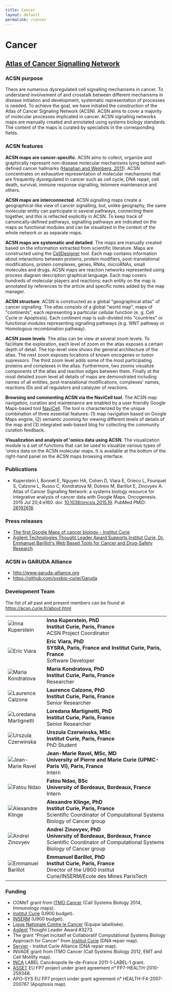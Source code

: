 ```yaml
---
title: Cancer
layout: default
permalink: /cancer
---
```



# Cancer

## [Atlas of Cancer Signalling Network](https://acsn.curie.fr/navicell/maps/acsn/master/index.html)

<h3 id="ACSN purpose">ACSN purpose</h3>

<p>There are numerous dysregulated cell signalling mechanisms in cancer. To understand involvement of and crosstalk between 
different mechanisms in disease initiation and development, systematic representation of processes is needed. To achieve 
the goal, we have initiated the construction of the Atlas of Cancer Signaling Network (ACSN). ACSN aims to cover a majority 
of molecular processes implicated in cancer. ACSN signalling networks maps are manually created and annotated using systems 
biology standards. The content of the maps is curated by specialists in the corresponding fields.</p>

<h3 id="ACSN features">ACSN features</h3>

<p><strong>ACSN maps are cancer-specific</strong>. ACSN aims to collect, organize and graphically represent non-disease molecular 
mechanisms lying behind well-defined cancer hallmarks 
(<a href="http://www.cell.com/abstract/S0092-8674%2811%2900127-9" target="_blank">Hanahan and Weinberg, 2011</a>). 
ACSN concentrates on exhaustive representation of molecular mechanisms that are frequently dysregulated in cancer such as cell cycle, 
DNA repair, cell death, survival, immune response signalling, telomere maintenance and others.</p>

<p><strong>ACSN maps are interconnected</strong>. ACSN signalling maps create a geographical-like view of cancer signalling, but, 
unlike geography, the same molecular entity can participate in several pathways, connecting them together, and this is reflected 
explicitly in ACSN. To keep track of canonically-defined pathways, signalling pathways are indicated on the maps as functional modules 
and can be visualized in the context of the whole network or as separate maps.</p>

<p><strong>ACSN maps are systematic and detailed</strong>. The maps are manually created based on the information extracted from 
scientific literature. Maps are constructed using the <a href="http://celldesigner.org/" target="_blank">CellDesigner</a> tool. Each map contains information about 
interactions between proteins, protein modifiers, post-translational modifications, protein complexes, genes, RNAs, microRNAs, 
small molecules and drugs. ACSN maps are reaction networks represented using process diagram description graphical language. 
Each map covers hundreds of molecular players and reactions; each entity on the map is annotated by references to the article and 
specific notes added by the map manager.</p>

<p><strong>ACSN structure</strong>. ACSN is constructed as a global "geographical atlas" of cancer signalling. The atlas consists 
of a global "world map", maps of "continents", each representing a particular cellular function (e. g. Cell Cycle or Apoptosis). 
Each continent map is sub-divided into "countries" or functional modules representing signalling pathways (e.g. WNT pathway or 
Homologous recombination pathway).</p>

<p><strong>ACSN zoom levels</strong>. The atlas can be view at several zoom levels. To facilitate the exploration, each level of 
zoom on the atlas exposes a certain depth of detail. The top-level view shows the general architecture of the atlas. The next zoom 
exposes locations of known oncogenes or tumor supressors. The third zoom level adds some of the most participating proteins and 
complexes in the atlas. Furthermore, two zooms visualize components of the atlas and reaction edges between them. Finally at the 
most detailed zoom level all details of maps are demonstrated including names of all entities, post-translational modifications, 
complexes’ names, reactions IDs and all regulators and catalyzer of reactions.</p>

<p><strong>Browsing and commenting ACSN via the NaviCell tool</strong>. The ACSN map navigation, curation and maintenance are enabled 
by a user friendly Google Maps-based tool <a href="https://navicell.curie.fr/" target="_blank">NaviCell</a>. The tool is characterized 
by the unique combination of three essential features: (1) map navigation based on Google Maps engine, (2) semantic zooming for 
viewing different levels of details of the map and (3) integrated web-based blog for collecting the community curation feedback.</p>

<p><strong>Visualization and analysis of 'omics data using ACSN</strong>. The visualization module is a set of functions that 
can be used to visualize various types of 'omics data on the ACSN molecular maps. It is available at the bottom of the right-hand 
panel on the ACSN maps browsing interface.</p>

<h3 id="Publications">Publications</h3>

<ul>
<li>
Kuperstein I, Bonnet E, Nguyen HA, Cohen D, Viara E, Grieco L, Fourquet S, Calzone L, Russo C, Kondratova M, Dutreix M, Barillot E, Zinovyev A. Atlas of Cancer Signalling Network: a systems biology resource for integrative analysis of cancer data with Google Maps. Oncogenesis. 2015 Jul 20;4:e160. 
doi: <a href="https://dx.doi.org/10.1038/oncsis.2015.19" target="_blank">10.1038/oncsis.2015.19</a>. 
PubMed PMID: <a href="https://www.ncbi.nlm.nih.gov/pubmed/26192618" target="_blank">26192618</a>.
</li>
</ul>

<h3 id="Press releases">Press releases</h3>

<ul>
<li>
<a href="http://curie.fr/actualites/premiere-google-maps-cancer-006559?prehome=0" target="_blank">The first Google Maps of cancer biology - Institut Curie </a>
</li>
<li>
<a href="http://www.agilent.com/about/newsroom/presrel/2013/27aug-ca13057.html" target="_blank">Agilent Technologies Thought Leader Award Supports Institut Curie, Dr. Emmanuel Barillot's Web Based Tools for Cancer and Drug-Safety Research</a>
</li>
</ul>

<h3 id="ACSN in GARUDA Alliance">ACSN in GARUDA Alliance</h3>

<ul>
<li><a href="http://www.garuda-alliance.org" target="_blank">http://www.garuda-alliance.org</a></li>
<li><a href="https://github.com/sysbio-curie/Garuda" target="_blank">https://github.com/sysbio-curie/Garuda</a></li>
</ul>

<h3 id="Developers team">Development Team</h3>

<p>The list of all past and present members can be found at <a href="https://acsn.curie.fr/about.html" target="_blank">https://acsn.curie.fr/about.html</a></p>

<table>
<tr>
<td width="105"><img src="../images/team/InnaKuperstein.jpg" alt="Inna Kuperstein" /></td>
<td><strong>Inna Kuperstein, PhD</strong><br /><strong>Institut Curie, Paris, France</strong><br />ACSN Project Coordinator<br /></td>
</tr>
<tr>
<td><img src="../images/team/EricViara.jpg" alt="Eric Viara" /></td>
<td><strong>Eric Viara, PhD</strong><br /><strong>SYSRA, Paris, France and Institut Curie, Paris, France</strong><br />Software Developer<br /></td>
</tr>
<tr>
<td><img src="../images/team/MariaKondratova.jpg" alt="Maria Kondratova" /></td>
<td><strong>Maria Kondratova, PhD</strong><br /><strong>Institut Curie, Paris, France</strong><br />Researcher</td>
</tr>
<tr>
<td><img src="../images/team/LaurenceCalzone.jpg" alt="Laurence Calzone" /></td>
<td><strong>Laurence Calzone, PhD</strong><br /><strong>Institut Curie, Paris, France</strong><br />Senior Researcher</td>
</tr>
<tr>
<td><img src="../images/team/LoredanaMartignetti.jpg" alt="Loredana Martignetti" /></td>
<td><strong>Loredana Martignetti, PhD</strong><br /><strong>Institut Curie, Paris, France</strong><br />Senior Researcher</td>
</tr>
<tr>
<td><img src="../images/team/UrszulaCzerwinska.jpg" alt="Urszula Czerwinska" /></td>
<td><strong>Urszula Czerwinska, MSc</strong><br /><strong>Institut Curie, Paris, France</strong><br />PhD Student</td>
</tr>
<tr>
<td><img src="../images/team/JeanMarieRavel.jpg" alt="Jean-Marie Ravel" /></td>
<td><strong>Jean-Marie Ravel, MSc, MD</strong><br /><strong>University of Pierre and Marie Curie (UPMC-Paris VI), Paris, France</strong><br />Intern</td>
</tr>
<tr>
<td><img src="../images/team/noprofile.jpg" alt="Fatou Ndao" /></td>
<td><strong>Fatou Ndao, BSc</strong><br /><strong>University of Bordeaux, Bordeaux, France</strong><br />Intern</td>
</tr>
<tr>
<td><img src="../images/team/noprofile.jpg" alt="Alexandre Klinge" /></td>
<td><strong>Alexandre Klinge, PhD</strong><br /><strong>Institut Curie, Paris, France</strong><br />Scientific Coordinator of Computational Systems Biology of Cancer group</td>
</tr>
<tr>
<td><img src="../images/team/AndreiZinovyev.jpg" alt="Andrei Zinovyev" /></td>
<td><strong>Andrei Zinovyev, PhD</strong><br /><strong>University of Bordeaux, Bordeaux, France</strong><br />Scientific Coordinator of Computational Systems Biology of Cancer group</td>
</tr>
<tr>
<td><img src="../images/team/EmmanuelBarillot.jpg" alt="Emmanuel Barillot" /></td>
<td><strong>Emmanuel Barillot, PhD</strong><br /><strong>Institut Curie, Paris, France</strong><br />Director of the U900 Institut Curie/INSERM/Ecole des Mines ParisTech</td>
</tr>
</table>

<h3 id="Funding">Funding</h3>

<ul>
<li>COMeT grant from <a href="https://itcancer.aviesan.fr/" target="_blank">ITMO Cancer</a> 
(Call Systems Biology 2014, Immunology maps).</li>
<li><a href="http://www.curie.fr/" target="_blank">Institut Curie</a> (U900 budget).</li>
<li><a href="http://www.inserm.fr/" target="_blank">INSERM</a> (U900 budget).</li>
<li><a href="http://www.ligue-cancer.net/" target="_blank">Ligue Nationale Contre le Cancer</a> (Equipe labellisée).</li>
<li><a href="http://www.agilent.com/" target="_blank">Agilent</a> Thought Leader Award #3273.</li>
<li>The grant “Projet Incitatif et Collaboratif Computational Systems Biology Approach for Cancer” from 
<a href="http://www.curie.fr/" target="_blank">Institut Curie</a> (DNA repair map).</li>
<li><a href="http://www.servier.fr/" target="_blank">Servier</a> - Institut Curie Alliance (DNA repair map).</li>
<li>INVADE grant from ITMO Cancer (Call Systems Biology 2012, EMT and Cell Motility map).</li>
<li><a href="http://www.e-cancer.fr/en" target="_blank">INCA</a> LABEL Cancéropole Ile-de-France 2011-1-LABEL-1 grant.</li>
<li><a href="http://www.ucd.ie/sbi/asset/" target="_blank">ASSET</a> EU FP7 project under grant agreement 
n° FP7-HEALTH-2010-259348.</li>
<li>APO-SYS EU FP7 project under grant agreement n° HEALTH-F4-2007-200767 (Apoptosis map).</li>
</ul>
